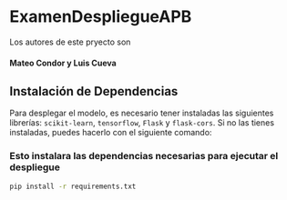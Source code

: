 # ExamenDespliegueAPB

Los autores de este pryecto son
#### Mateo Condor y Luis Cueva

## Instalación de Dependencias

Para desplegar el modelo, es necesario tener instaladas las siguientes librerías: `scikit-learn`, `tensorflow`, `Flask` y `flask-cors`. Si no las tienes instaladas, puedes hacerlo con el siguiente comando:

### Esto instalara las dependencias necesarias para ejecutar el despliegue

```bash
pip install -r requirements.txt


